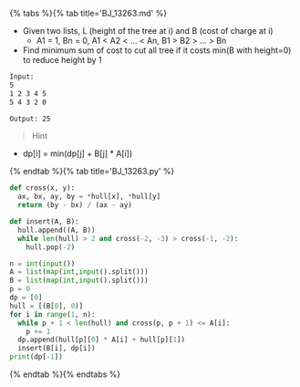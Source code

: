 {% tabs %}{% tab title='BJ_13263.md' %}

* Given two lists, L (height of the tree at i) and B (cost of charge at i)
  * A1 = 1, Bn = 0, A1 < A2 < ... < An, B1 > B2 > ... > Bn
* Find minimum sum of cost to cut all tree if it costs min(B with height=0) to reduce height by 1

```txt
Input:
5
1 2 3 4 5
5 4 3 2 0

Output: 25
```

> Hint

* dp[i] = min(dp[j] + B[j] * A[i])

{% endtab %}{% tab title='BJ_13263.py' %}

```py
def cross(x, y):
  ax, bx, ay, by = *hull[x], *hull[y]
  return (by - bx) / (ax - ay)

def insert(A, B):
  hull.append((A, B))
  while len(hull) > 2 and cross(-2, -3) > cross(-1, -2):
    hull.pop(-2)

n = int(input())
A = list(map(int,input().split()))
B = list(map(int,input().split()))
p = 0
dp = [0]
hull = [(B[0], 0)]
for i in range(1, n):
  while p + 1 < len(hull) and cross(p, p + 1) <= A[i]:
    p += 1
  dp.append(hull[p][0] * A[i] + hull[p][1])
  insert(B[i], dp[i])
print(dp[-1])
```

{% endtab %}{% endtabs %}
